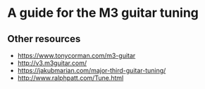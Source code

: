 # A guide for the M3 guitar tuning




## Other resources

- <https://www.tonycorman.com/m3-guitar>
- <http://v3.m3guitar.com/>
- <https://jakubmarian.com/major-third-guitar-tuning/>
- <http://www.ralphpatt.com/Tune.html>